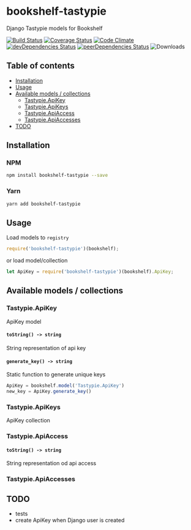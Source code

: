 # bookshelf-tastypie

Django Tastypie models for Bookshelf

[![Build Status](https://travis-ci.org/tomi77/node-bookshelf-tastypie.svg)](https://travis-ci.org/tomi77/node-bookshelf-tastypie)
[![Coverage Status](https://coveralls.io/repos/github/tomi77/node-bookshelf-tastypie/badge.svg?branch=master)](https://coveralls.io/github/tomi77/node-bookshelf-tastypie?branch=master)
[![Code Climate](https://codeclimate.com/github/tomi77/node-bookshelf-tastypie/badges/gpa.svg)](https://codeclimate.com/github/tomi77/node-bookshelf-tastypie)
[![devDependencies Status](https://david-dm.org/tomi77/node-bookshelf-tastypie/dev-status.svg)](https://david-dm.org/tomi77/node-bookshelf-tastypie?type=dev)
[![peerDependencies Status](https://david-dm.org/tomi77/node-bookshelf-tastypie/peer-status.svg)](https://david-dm.org/tomi77/node-bookshelf-tastypie?type=peer)
![Downloads](https://img.shields.io/npm/dt/bookshelf-tastypie.svg)

## Table of contents

* [Installation](#installation)
* [Usage](#usage)
* [Available models / collections](#available-models--collections)
  * [Tastypie.ApiKey](#tastypieapikey)
  * [Tastypie.ApiKeys](#tastypieapikeys)
  * [Tastypie.ApiAccess](#tastypieapiaccess)
  * [Tastypie.ApiAccesses](#tastypieapiaccesses)
* [TODO](#todo)

## Installation

### NPM

~~~bash
npm install bookshelf-tastypie --save
~~~

### Yarn

~~~bash
yarn add bookshelf-tastypie
~~~

## Usage

Load models to ``registry``

~~~js
require('bookshelf-tastypie')(bookshelf);
~~~

or load model/collection

~~~js
let ApiKey = require('bookshelf-tastypie')(bookshelf).ApiKey;
~~~

## Available models / collections

### Tastypie.ApiKey

ApiKey model

#### `toString() -> string`

String representation of api key

#### `generate_key() -> string`

Static function to generate unique keys

~~~js
ApiKey = bookshelf.model('Tastypie.ApiKey')
new_key = ApiKey.generate_key()
~~~

### Tastypie.ApiKeys

ApiKey collection

### Tastypie.ApiAccess

#### `toString() -> string`

String representation od api access

### Tastypie.ApiAccesses

## TODO

* tests
* create ApiKey when Django user is created
